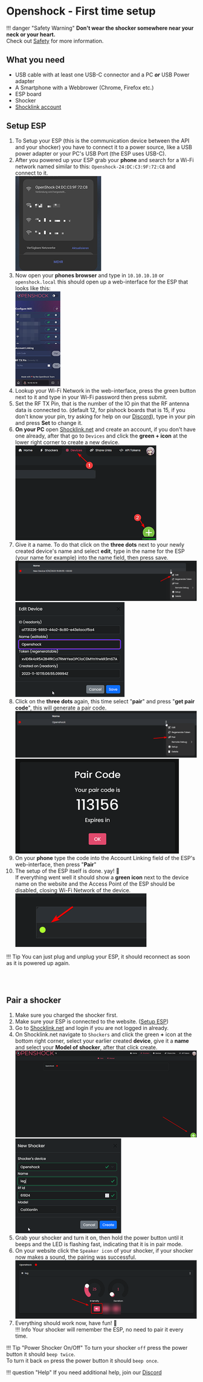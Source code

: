 # Openshock - First time setup

!!! danger "Safety Warning"
    **Don't wear the shocker somewhere near your neck or your heart.**  
    Check out [Safety](../safety/safety-rules.md) for more information. 

## What you need
- USB cable with at least one USB-C connector and a PC _**or**_ USB Power adapter
- A Smartphone with a Webbrower (Chrome, Firefox etc.)
- ESP board
- Shocker
- [Shocklink account](https://shocklink.net/)




## Setup ESP  
1. To Setup your ESP (this is the communication device between the API and your shocker) you have to connect it to a power source, like a USB power adapter or your PC's USB Port (the ESP uses USB-C).
2. After you powered up your ESP grab your **phone** and search for a Wi-Fi network named similar to this: ``Openshock-24:DC:C3:9F:72:C8`` and connect to it.  
![Image "image"](../static/guides/first-setup/WiFioverview.png)  
3. Now open your **phones browser** and type in ``10.10.10.10`` or ``openshock.local`` this should open up a web-interface for the ESP that looks like this:  
![Image "image"](../static/guides/first-setup/ESPWebGUI.png)  
4. Lookup your Wi-Fi Network in the web-interface, press the green button next to it and type in your Wi-Fi password then press submit.
5. Set the RF TX Pin, that is the number of the IO pin that the RF antenna data is connected to. (default 12, for pishock boards that is 15, if you don't know your pin, try asking for help on our [Discord](https://shocklink.net/discord)), type in your pin and press **Set** to change it.
6. **On your PC** open [Shocklink.net](https://shocklink.net/) and create an account, if you don't have one already, after that go to ``Devices`` and click the **green + icon** at the lower right corner to create a new device.   
![Image "image"](../static/guides/first-setup/findaddbutton3.png)  
7. Give it a name. To do that click on the **three dots** next to your newly created device's name and select **edit**, type in the name for the ESP (your name for example) into the name field, then press save.  
![Image "image"](../static/guides/first-setup/find_device_context_menu.png)  
![Image "image"](../static/guides/first-setup/edit_device.png)  
8. Click on the **three dots** again, this time select "**pair**" and press "**get pair code**", this will generate a pair code.  
![Image "image"](../static/guides/first-setup/findpaircode.png)  
![Image "image"](../static/guides/first-setup/paircodeexample.png)  
9. On your **phone** type the code into the Account Linking field of the ESP's web-interface, then press "**Pair**"  
10. The setup of the ESP itself is done. yay! 🎉  
If everything went well it should show a **green icon** next to the device name on the website and the Access Point of the ESP should be disabled, closing Wi-Fi Network of the device.  
![Image "image"](../static/guides/first-setup/checkifonline.png)  

!!! Tip
    You can just plug and unplug your ESP, it should reconnect as soon as it is powered up again.

<br></br>

## Pair a shocker
1. Make sure you charged the shocker first.
2. Make sure your ESP is connected to the website. ([Setup ESP](#setup-esp))
3. Go to [Shocklink.net](https://shocklink.net/) and login if you are not logged in already.
4. On Shocklink.net navigate to ``Shockers`` and click the green **+** icon at the bottom right corner, select your earlier created **device**, give it a **name** and select your **Model of shocker**, after that click create.  
![image](../static/guides/first-setup/Create_shocker_green_plus.png) 
![image](../static/guides/first-setup/create_shocker.png) 
6. Grab your shocker and turn it on, then hold the power button until it beeps and the LED is flashing fast, indicating that it is in pair mode.
6. On your website click the ``Speaker icon`` of your shocker, if your shocker now makes a sound, the pairing was successful.
![image](../static/guides/first-setup/find_sound_button.png)
7. Everything should work now, have fun! 🎉  
!!! Info
    Your shocker will remember the ESP, no need to pair it every time.  

!!! Tip "Power Shocker On/Off"
    To turn your shocker ``off`` press the power button it should ``beep twice``.  
    To turn it back ``on`` press the power button it should ``beep once``.  

!!! question "Help"
    If you need additional help, join our [Discord](https://shocklink.net/discord)
